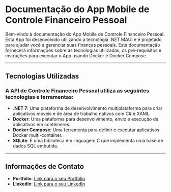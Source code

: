 # Documentação do App Mobile de Controle Financeiro Pessoal

Bem-vindo à documentação do App Mobile de Controle Financeiro Pessoal. Esta App foi desenvolvido utilizando a tecnologia .NET MAUI e é projetado para ajudar você a gerenciar suas finanças pessoais. Esta documentação fornecerá informações sobre as tecnologias utilizadas, os pré-requisitos e instruções para executar o App usando Docker e Docker Compose.

<hr>

## Tecnologias Utilizadas


### A API de Controle Financeiro Pessoal utiliza as seguintes tecnologias e ferramentas:

- **.NET 7**: Uma plataforma de desenvolvimento multiplataforma para criar aplicativos móveis e de área de trabalho nativos com C# e XAML.
- **Docker**: Uma plataforma para desenvolvimento, envio e execução de aplicativos em contêineres.
- **Docker Compose**: Uma ferramenta para definir e executar aplicativos Docker multi-container.
- **SQLite**: É uma biblioteca em linguagem C que implementa uma base de dados SQL embutida.

<hr>

## Informações de Contato

- **Portfólio**: [Link para o seu Portfólio](http://alarconvinicius.com.br/)
- **LinkedIn**: [Link para o seu LinkedIn](https://www.linkedin.com/in/vin%C3%ADcius-alarcon-52a8a820a/)
